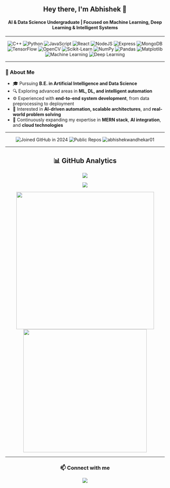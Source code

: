 <h2 align="center">Hey there, I'm Abhishek 👋</h2>
<h4 align="center">AI & Data Science Undergraduate | Focused on Machine Learning, Deep Learning & Intelligent Systems</h4>

---
<div align="center">

![C++](https://img.shields.io/badge/C++-00599C?logo=c%2B%2B&logoColor=white)
![Python](https://img.shields.io/badge/Python-3776AB?logo=python&logoColor=white)
![JavaScript](https://img.shields.io/badge/JavaScript-F7DF1E?logo=javascript&logoColor=black)
![React](https://img.shields.io/badge/React-20232A?logo=react&logoColor=61DAFB)
![NodeJS](https://img.shields.io/badge/Node.js-43853D?logo=node.js&logoColor=white)
![Express](https://img.shields.io/badge/Express-404D59?logo=express&logoColor=white)
![MongoDB](https://img.shields.io/badge/MongoDB-47A248?logo=mongodb&logoColor=white)
![TensorFlow](https://img.shields.io/badge/TensorFlow-FF6F00?logo=tensorflow&logoColor=white)
![OpenCV](https://img.shields.io/badge/OpenCV-5C3EE8?logo=opencv&logoColor=white)
![Scikit-Learn](https://img.shields.io/badge/Scikit--Learn-F7931E?logo=scikitlearn&logoColor=white)
![NumPy](https://img.shields.io/badge/NumPy-013243?logo=numpy&logoColor=white)
![Pandas](https://img.shields.io/badge/Pandas-150458?logo=pandas&logoColor=white)
![Matplotlib](https://img.shields.io/badge/Matplotlib-11557c?logo=plotly&logoColor=white)
![Machine Learning](https://img.shields.io/badge/Machine%20Learning-102230?logo=apachespark&logoColor=white)
![Deep Learning](https://img.shields.io/badge/Deep%20Learning-FF6F61?logo=deepnote&logoColor=white)

</div>

---

### 🧠 About Me  
- 🎓 Pursuing **B.E. in Artificial Intelligence and Data Science**  
- 🔍 Exploring advanced areas in **ML, DL, and intelligent automation**  
- ⚙️ Experienced with **end-to-end system development**, from data preprocessing to deployment  
- 🧩 Interested in **AI-driven automation, scalable architectures**, and **real-world problem solving**  
- 🌱 Continuously expanding my expertise in **MERN stack**, **AI integration**, and **cloud technologies**

---

<div align="center">
  
  ![Joined GitHub in 2024](https://img.shields.io/badge/Joined-2024-blue)
  ![Public Repos](https://img.shields.io/badge/Public%20Repos-10-blue)
  <img src="https://komarev.com/ghpvc/?username=abhishekwandhekar01&label=Profile%20views&color=brightgreen&style=flat" alt="abhishekwandhekar01" />

</div>

---

<h2 align="center">📊 GitHub Analytics</h2>
<p align="center">
  <a href="https://github.com/abhishekwandhekar01">
    <img src="https://github-readme-stats.vercel.app/api/top-langs/?username=abhishekwandhekar01&count_private=true&show_icons=true&layout=compact&theme=tokyonight&hide_border=true"/>
  </a>
</p>
<p align="center">
  <a href="https://github.com/abhishekwandhekar01">
    <img src="https://github-profile-summary-cards.vercel.app/api/cards/profile-details?username=abhishekwandhekar01&theme=tokyonight&hide_border=true"/>
  </a>
</p>
<p align="center">
  <a href="https://github.com/abhishekwandhekar01">
    <img width="435px" src="https://github-readme-stats.vercel.app/api?username=abhishekwandhekar01&show_icons=true&theme=tokyonight&hide_border=true"/>
  </a>
  <a href="https://github.com/abhishekwandhekar01">
    <img width="390px" src="https://github-readme-streak-stats.herokuapp.com/?user=abhishekwandhekar01&theme=tokyonight&hide_border=true"/>
  </a>
</p>

---

<div align="center">
  <h3>📫 Connect with me</h3>
  <a href="https://www.linkedin.com/in/abhishek-wandhekar-302172293/" target="_blank">
    <img src="https://img.shields.io/badge/LinkedIn-blue?logo=linkedin&logoColor=white" />
  </a>
</div>

